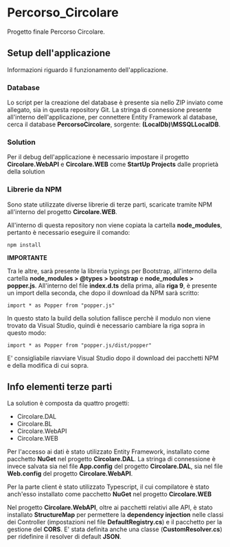 # Percorso_Circolare

Progetto finale Percorso Circolare.

## Setup dell'applicazione

Informazioni riguardo il funzionamento dell'applicazione.

### Database

Lo script per la creazione del database è presente sia nello ZIP inviato come allegato, sia in questa repository Git.
La stringa di connessione presente all'interno dell'applicazione, per connettere Entity Framework al database, cerca il database **PercorsoCircolare**, sorgente: **(LocalDb)\MSSQLLocalDB**.

### Solution

Per il debug dell'applicazione è necessario impostare il progetto **Circolare.WebAPI** e **Circolare.WEB** come **StartUp Projects** dalle proprietà della solution

### Librerie da NPM

Sono state utilizzate diverse librerie di terze parti, scaricate tramite NPM all'interno del progetto **Circolare.WEB**.

All'interno di questa repository non viene copiata la cartella **node_modules**, pertanto è necessario eseguire il comando:

```
npm install
```

**IMPORTANTE**

Tra le altre, sarà presente la libreria typings per Bootstrap, all'interno della cartella **node_modules > @types > bootstrap** e **node_modules > popper.js**. All'interno del file **index.d.ts** della prima, alla **riga 9**, è presente un import della seconda, che dopo il download da NPM sarà scritto:

```
import * as Popper from "popper.js"
```

In questo stato la build della solution fallisce perchè il modulo non viene trovato da Visual Studio, quindi è necessario cambiare la riga sopra in questo modo:

```
import * as Popper from "popper.js/dist/popper"
```

E' consigliabile riavviare Visual Studio dopo il download dei pacchetti NPM e della modifica di cui sopra.

## Info elementi terze parti

La solution è composta da quattro progetti:

- Circolare.DAL
- Circolare.BL
- Circolare.WebAPI
- Circolare.WEB

Per l'accesso ai dati è stato utilizzato Entity Framework, installato come pacchetto **NuGet** nel progetto **Circolare.DAL**.
La stringa di connessione è invece salvata sia nel file **App.config** del progetto **Circolare.DAL**, sia nel file **Web.config** del progetto **Circolare.WebAPI**.

Per la parte client è stato utilizzato Typescript, il cui compilatore è stato anch'esso installato come pacchetto **NuGet** nel progetto **Circolare.WEB**

Nel progetto **Circolare.WebAPI**, oltre ai pacchetti relativi alle API, è stato installato **StructureMap** per permettere la **dependency injection** nelle classi dei Controller (impostazioni nel file **DefaultRegistry.cs**) e il pacchetto per la gestione del **CORS**.
E' stata definita anche una classe (**CustomResolver.cs**) per ridefinire il resolver di default **JSON**.
